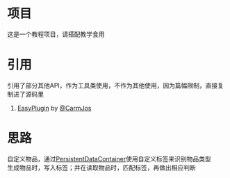 # 项目
这是一个教程项目，请搭配教学食用

# 引用
引用了部分其他API，作为工具类使用，不作为其他使用，因为篇幅限制，直接复制进了源码里  
1. [EasyPlugin](https://github.com/CarmJos/EasyPlugin) by [@CarmJos](https://github.com/CarmJos)

# 思路
自定义物品，通过[PersistentDataContainer](https://hub.spigotmc.org/javadocs/spigot/org/bukkit/persistence/PersistentDataContainer.html)使用自定义标签来识别物品类型  
生成物品时，写入标签；并在读取物品时，匹配标签，再做出相应判断